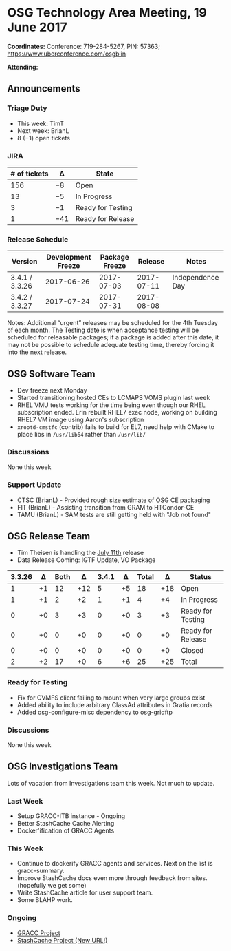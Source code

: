 # OSG Technology Area Meeting, 19 June 2017

**Coordinates:** Conference: 719-284-5267, PIN: 57363; <https://www.uberconference.com/osgblin>  

**Attending:**   


## Announcements


### Triage Duty

-   This week: TimT
-   Next week: BrianL
-   8 (&minus;1) open tickets


### JIRA

| # of tickets | &Delta;   | State             |
|------------ |--------- |----------------- |
| 156          | &minus;8  | Open              |
| 13           | &minus;5  | In Progress       |
| 3            | &minus;1  | Ready for Testing |
| 1            | &minus;41 | Ready for Release |


### Release Schedule

| Version        | Development Freeze | Package Freeze | Release    | Notes            |
|-------------- |------------------ |-------------- |---------- |---------------- |
| 3.4.1 / 3.3.26 | 2017-06-26         | 2017-07-03     | 2017-07-11 | Independence Day |
| 3.4.2 / 3.3.27 | 2017-07-24         | 2017-07-31     | 2017-08-08 |                  |

Notes: Additional “urgent” releases may be scheduled for the 4th Tuesday of each month. The Testing date is when acceptance testing will be scheduled for releasable packages; if a package is added after this date, it may not be possible to schedule adequate testing time, thereby forcing it into the next release.  


## OSG Software Team

-   Dev freeze next Monday
-   Started transitioning hosted CEs to LCMAPS VOMS plugin last week
-   RHEL VMU tests working for the time being even though our RHEL subscription ended. Erin rebuilt RHEL7 exec node, working on building RHEL7 VM image using Aaron's subscription
-   `xrootd-cmstfc` (contrib) fails to build for EL7, need help with CMake to place libs in `/usr/lib64` rather than `/usr/lib/`


### Discussions

None this week  


### Support Update

-   CTSC (BrianL) - Provided rough size estimate of OSG CE packaging
-   FIT (BrianL) - Assisting transition from GRAM to HTCondor-CE
-   TAMU (BrianL) - SAM tests are still getting held with "Job not found"


## OSG Release Team

-   Tim Theisen is handling the [July 11th](https://jira.opensciencegrid.org/issues/?filter=15254&jql=project%2520%253D%2520SOFTWARE%2520AND%2520labels%2520in%2520(3.3.26%252C%25203.4.1)%2520ORDER%2520BY%2520status%2520ASC%252C%2520priority%2520DESC%252C%2520assignee%2520ASC) release
-   Data Release Coming: IGTF Update, VO Package

| 3.3.26 | &Delta; | Both | &Delta; | 3.4.1 | &Delta; | Total | &Delta; | Status            |
|------ |------- |---- |------- |----- |------- |----- |------- |----------------- |
| 1      | +1      | 12   | +12     | 5     | +5      | 18    | +18     | Open              |
| 1      | +1      | 2    | +2      | 1     | +1      | 4     | +4      | In Progress       |
| 0      | +0      | 3    | +3      | 0     | +0      | 3     | +3      | Ready for Testing |
| 0      | +0      | 0    | +0      | 0     | +0      | 0     | +0      | Ready for Release |
| 0      | +0      | 0    | +0      | 0     | +0      | 0     | +0      | Closed            |
| 2      | +2      | 17   | +0      | 6     | +6      | 25    | +25     | Total             |


### Ready for Testing

-   Fix for CVMFS client failing to mount when very large groups exist
-   Added ability to include arbitrary ClassAd attributes in Gratia records
-   Added osg-configure-misc dependency to osg-gridftp


### Discussions

None this week  


## OSG Investigations Team

Lots of vacation from Investigations team this week.  Not much to update.  


### Last Week

-   Setup GRACC-ITB instance - Ongoing
-   Better StashCache Cache Alerting
-   Docker'ification of GRACC Agents


### This Week

-   Continue to dockerify GRACC agents and services.  Next on the list is gracc-summary.
-   Improve StashCache docs even more through feedback from sites. (hopefully we get some)
-   Write StashCache article for user support team.
-   Some BLAHP work.


### Ongoing

-   [GRACC Project](https://jira.opensciencegrid.org/projects/GRACC/)
-   [StashCache Project (New URL!)](https://opensciencegrid.github.io/StashCache/)

